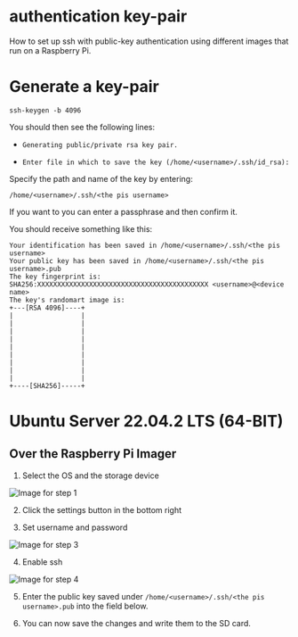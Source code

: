 # authentication key-pair

How to set up ssh with public-key authentication using different images that run on a Raspberry Pi.

# Generate a key-pair

```shell
ssh-keygen -b 4096
```

You should then see the following lines:
- ```Generating public/private rsa key pair.```

- ```Enter file in which to save the key (/home/<username>/.ssh/id_rsa):```

Specify the path and name of the key by entering:

```/home/<username>/.ssh/<the pis username>```

If you want to you can enter a passphrase and then confirm it.

You should receive something like this:

```
Your identification has been saved in /home/<username>/.ssh/<the pis username>
Your public key has been saved in /home/<username>/.ssh/<the pis username>.pub
The key fingerprint is:
SHA256:XXXXXXXXXXXXXXXXXXXXXXXXXXXXXXXXXXXXXXXXXXX <username>@<device name>
The key's randomart image is:
+---[RSA 4096]----+
|                 |
|                 |
|                 |
|                 |
|                 |
|                 |
|                 |
|                 |
|                 |
+----[SHA256]-----+
```

# Ubuntu Server 22.04.2 LTS (64-BIT)

## Over the Raspberry Pi Imager

1. Select the OS and the storage device

![Image for step 1](images/ubuntu%20server/imager/step%201.png)

2. Click the settings button in the bottom right

3. Set username and password

![Image for step 3](images/ubuntu%20server/imager/step%203.png)

4. Enable ssh

![Image for step 4](images/ubuntu%20server/imager/step%204.png)

5. Enter the public key saved under ```/home/<username>/.ssh/<the pis username>.pub``` into the field below.

6. You can now save the changes and write them to the SD card.
